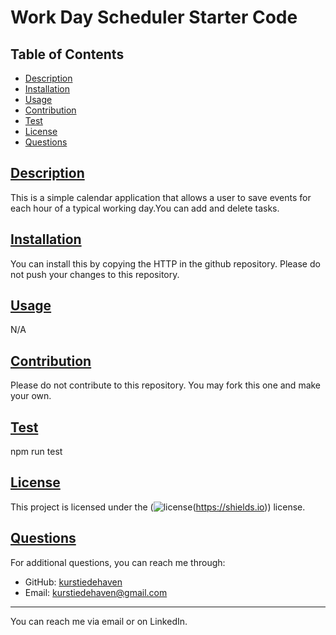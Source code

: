 # Work Day Scheduler Starter Code

## Table of Contents

- [Description](#description)
- [Installation](#installation)
- [Usage](#usage)
- [Contribution](#contribution)
- [Test](#test)
- [License](#license)
- [Questions](#questions)

## [Description](#description)

This is a simple calendar application that allows a user to save events for each hour of a typical working day.You can add and delete tasks.

## [Installation](#installation)

You can install this by copying the HTTP in the github repository. Please do not push your changes to this repository.

## [Usage](#usage)

N/A

## [Contribution](#contribution)

Please do not contribute to this repository. You may fork this one and make your own.

## [Test](#test)

npm run test

## [License](#license)

This project is licensed under the (![license](https://img.shields.io/badge/license-MIT-blue)(https://shields.io)) license.

## [Questions](#questions)

For additional questions, you can reach me through:

- GitHub: [kurstiedehaven](https://github.com/kurstiedehaven)
- Email: kurstiedehaven@gmail.com

---

You can reach me via email or on LinkedIn.
